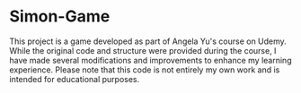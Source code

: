 # Simon-Game
This project is a game developed as part of Angela Yu's course on Udemy. While the original code and structure were provided during the course, I have made several modifications and improvements to enhance my learning experience. Please note that this code is not entirely my own work and is intended for educational purposes.
